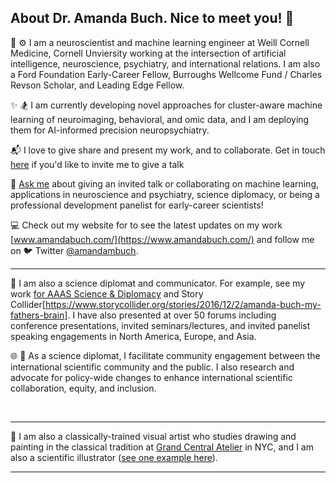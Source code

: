 ## About Dr. Amanda Buch. Nice to meet you! 👋

:brain: :gear:	I am a neuroscientist and machine learning engineer at Weill Cornell Medicine, Cornell Unviersity working at the intersection of artificial intelligence, neuroscience, psychiatry, and international relations. I am also a Ford Foundation Early-Career Fellow, Burroughs Wellcome Fund / Charles Revson Scholar, and Leading Edge Fellow.

✨ :snowboarder: I am currently developing novel approaches for cluster-aware machine learning of neuroimaging, behavioral, and omic data, and I am deploying them for AI-informed precision neuropsychiatry.

:mailbox_with_mail: I love to give share and present my work, and to collaborate. Get in touch [here](mailto:amb2022@med.cornell.edu) if you'd like to invite me to give a talk

💬 [Ask me](mailto:amb2022@med.cornell.edu) about giving an invited talk or collaborating on machine learning, applications in neuroscience and psychiatry, science diplomacy, or being a professional development panelist for early-career scientists!

:computer: Check out my website for to see the latest updates on my work [www.amandabuch.com/](https://www.amandabuch.com/) and follow me on 🐦 Twitter [@amandambuch](https://x.com/amandambuch).
$~$


---
:open_hands: I am also a science diplomat and communicator. For example, see my work [for AAAS Science & Diplomacy](https://www.aaas.org/news/emerging-technologies-role-science-diplomacy) and Story Collider[https://www.storycollider.org/stories/2016/12/2/amanda-buch-my-fathers-brain]. I have also presented at over 50 forums including conference presentations, invited seminars/lectures, and invited panelist speaking engagements in North America, Europe, and Asia.

:globe_with_meridians: 🤝 As a science diplomat, I facilitate community engagement between the international scientific community and the public. I also research and advocate for policy-wide changes to enhance international scientific collaboration, equity, and inclusion.

$~$


---
:art: I am also a classically-trained visual artist who studies drawing and painting in the classical tradition at [Grand Central Atelier](https://grandcentralatelier.org/) in NYC, and I am also a scientific illustrator ([see one example here](https://news.weill.cornell.edu/news/2023/04/four-different-autism-subtypes-identified-in-brain-study)).

---
